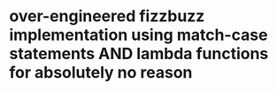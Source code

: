 # over-engineered fizzbuzz implementation using match-case statements AND lambda functions for absolutely no reason 